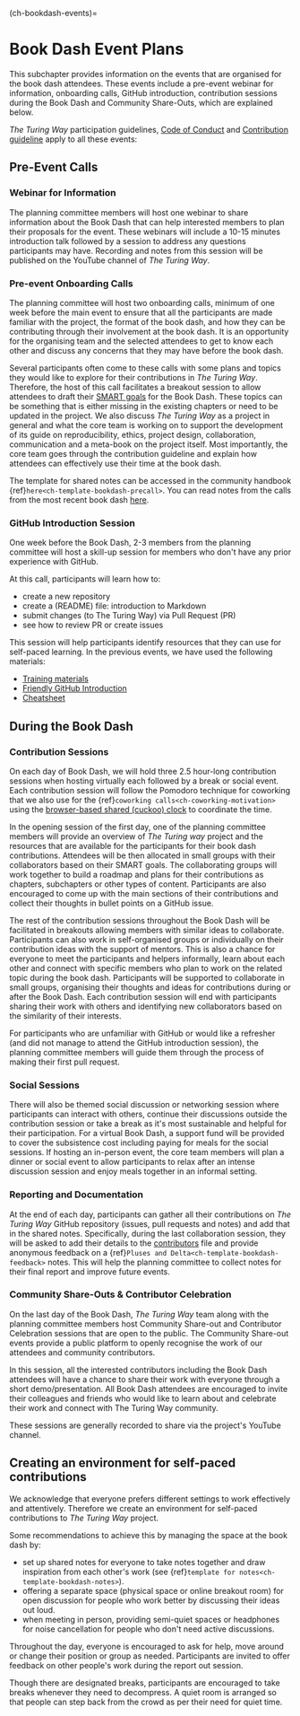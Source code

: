 (ch-bookdash-events)=
# Book Dash Event Plans

This subchapter provides information on the events that are organised for the book dash attendees.
These events include a pre-event webinar for information, onboarding calls, GitHub introduction, contribution sessions during the Book Dash and Community Share-Outs, which are explained below.

_The Turing Way_ participation guidelines, [Code of Conduct](https://the-turing-way.netlify.app/community-handbook/coc.html) and [Contribution guideline](https://github.com/alan-turing-institute/the-turing-way/blob/main/CONTRIBUTING.md) apply to all these events:

## Pre-Event Calls

### Webinar for Information

The planning committee members will host one webinar to share information about the Book Dash that can help interested members to plan their proposals for the event.
These webinars will include a 10-15 minutes introduction talk followed by a session to address any questions participants may have.
Recording and notes from this session will be published on the YouTube channel of _The Turing Way_.

### Pre-event Onboarding Calls

The planning committee will host two onboarding calls, minimum of one week before the main event to ensure that all the participants are made familiar with the project, the format of the book dash, and how they can be contributing through their involvement at the book dash.
It is an opportunity for the organising team and the selected attendees to get to know each other and discuss any concerns that they may have before the book dash.

Several participants often come to these calls with some plans and topics they would like to explore for their contributions in _The Turing Way_.
Therefore, the host of this call facilitates a breakout session to allow attendees to draft their [SMART goals](https://www.atlassian.com/blog/productivity/how-to-write-smart-goals) for the Book Dash.
These topics can be something that is either missing in the existing chapters or need to be updated in the project.
We also discuss _The Turing Way_ as a project in general and what the core team is working on to support the development of its guide on reproducibility, ethics, project design, collaboration, communication and a meta-book on the project itself.
Most importantly, the core team goes through the contribution guideline and explain how attendees can effectively use their time at the book dash.

The template for shared notes can be accessed in the community handbook {ref}`here<ch-template-bookdash-precall>`.
You can read notes from the calls from the most recent book dash [here](https://hackmd.io/@turingway).

### GitHub Introduction Session

One week before the Book Dash, 2-3 members from the planning committee will host a skill-up session for members who don't have any prior experience with GitHub.

At this call, participants will learn how to:
- create a new repository
- create a (README) file: introduction to Markdown
- submit changes (to The Turing Way) via Pull Request (PR)
- see how to review PR or create issues

This session will help participants identify resources that they can use for self-paced learning.
In the previous events, we have used the following materials:
- [Training materials](https://malvikasharan.github.io/developing_collaborative_document)
- [Friendly GitHub Introduction](https://docs.google.com/presentation/d/e/2PACX-1vR-Qu4kYulSMGnnAHH9-OonNiLkaJrsolEecEkt0VD5_3PmKWePmiSQwxK3QHoq5gNsL-MJKowmgsAx/pub?start=false&loop=false&delayms=3000)
- [Cheatsheet](https://guides.github.com/pdfs/markdown-cheatsheet-online.pdf)

## During the Book Dash

### Contribution Sessions

On each day of Book Dash, we will hold three 2.5 hour-long contribution sessions when hosting virtually each followed by a break or social event.
Each contribution session will follow the Pomodoro technique for coworking that we also use for the {ref}`coworking calls<ch-coworking-motivation>` using the [browser-based shared (cuckoo) clock](https://cuckoo.team/tw-bookdash) to coordinate the time.

In the opening session of the first day, one of the planning committee members will provide an overview of _The Turing way_ project and the resources that are available for the participants for their book dash contributions.
Attendees will be then allocated in small groups with their collaborators based on their SMART goals.
The collaborating groups will work together to build a roadmap and plans for their contributions as chapters, subchapters or other types of content.
Participants are also encouraged to come up with the main sections of their contributions and collect their thoughts in bullet points on a GitHub issue.

The rest of the contribution sessions throughout the Book Dash will be facilitated in breakouts allowing members with similar ideas to collaborate.
Participants can also work in self-organised groups or individually on their contribution ideas with the support of mentors.
This is also a chance for everyone to meet the participants and helpers informally, learn about each other and connect with specific members who plan to work on the related topic during the book dash.
Participants will be supported to collaborate in small groups, organising their thoughts and ideas for contributions during or after the Book Dash.
Each contribution session will end with participants sharing their work with others and identifying new collaborators based on the similarity of their interests.

For participants who are unfamiliar with GitHub or would like a refresher (and did not manage to attend the GitHub introduction session), the planning committee members will guide them through the process of making their first pull request.

### Social Sessions

There will also be themed social discussion or networking session where participants can interact with others, continue their discussions outside the contribution session or take a break as it's most sustainable and helpful for their participation.
For a virtual Book Dash, a support fund will be provided to cover the subsistence cost including paying for meals for the social sessions.
If hosting an in-person event, the core team members will plan a dinner or social event to allow participants to relax after an intense discussion session and enjoy meals together in an informal setting.

### Reporting and Documentation

At the end of each day, participants can gather all their contributions on _The Turing Way_ GitHub repository (issues, pull requests and notes) and add that in the shared notes.
Specifically, during the last collaboration session, they will be asked to add their details to the [contributors](https://github.com/alan-turing-institute/the-turing-way/tree/book-dash-chapter/contributors.md) file and provide anonymous feedback on a {ref}`Pluses and Delta<ch-template-bookdash-feedback>` notes.
This will help the planning committee to collect notes for their final report and improve future events.

### Community Share-Outs & Contributor Celebration

On the last day of the Book Dash, _The Turing Way_ team along with the planning committee members host Community Share-out and Contributor Celebration sessions that are open to the public.
The Community Share-out events provide a public platform to openly recognise the work of our attendees and community contributors.

In this session, all the interested contributors including the Book Dash attendees will have a chance to share their work with everyone through a short demo/presentation.
All Book Dash attendees are encouraged to invite their colleagues and friends who would like to learn about and celebrate their work and connect with The Turing Way community.

These sessions are generally recorded to share via the project's YouTube channel.

## Creating an environment for self-paced contributions

We acknowledge that everyone prefers different settings to work effectively and attentively.
Therefore we create an environment for self-paced contributions to _The Turing Way_ project.

Some recommendations to achieve this by managing the space at the book dash by:
- set up shared notes for everyone to take notes together and draw inspiration from each other's work (see {ref}`template for notes<ch-template-bookdash-notes>`).
- offering a separate space (physical space or online breakout room) for open discussion for people who work better by discussing their ideas out loud.
- when meeting in person, providing semi-quiet spaces or headphones for noise cancellation for people who don't need active discussions.

Throughout the day, everyone is encouraged to ask for help, move around or change their position or group as needed.
Participants are invited to offer feedback on other people's work during the report out session.

Though there are designated breaks, participants are encouraged to take breaks whenever they need to decompress.
A quiet room is arranged so that people can step back from the crowd as per their need for quiet time.
